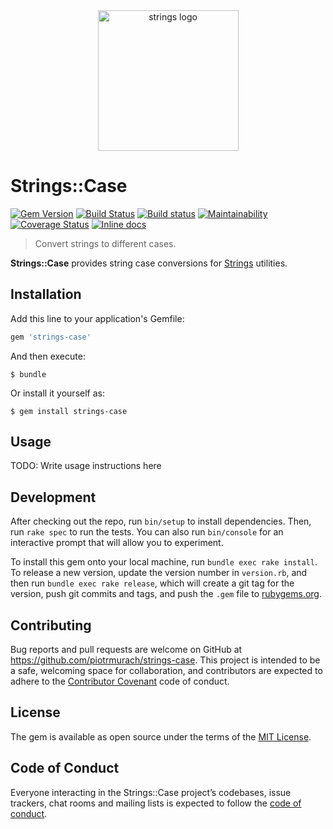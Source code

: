 <div align="center">
  <img width="225" src="https://github.com/piotrmurach/strings/blob/master/assets/strings_logo.png" alt="strings logo" />
</div>

# Strings::Case

[![Gem Version](https://badge.fury.io/rb/strings-case.svg)][gem]
[![Build Status](https://secure.travis-ci.org/piotrmurach/strings-case.svg?branch=master)][travis]
[![Build status](https://ci.appveyor.com/api/projects/status/yr87c96wxp1cw2ep?svg=true)][appveyor]
[![Maintainability](https://api.codeclimate.com/v1/badges/7938258c4af196a19843/maintainability)][codeclimate]
[![Coverage Status](https://coveralls.io/repos/github/piotrmurach/strings-case/badge.svg?branch=master)][coverage]
[![Inline docs](http://inch-ci.org/github/piotrmurach/strings-case.svg?branch=master)][inchpages]

[gem]: http://badge.fury.io/rb/strings-case
[travis]: http://travis-ci.org/piotrmurach/strings-case
[appveyor]: https://ci.appveyor.com/project/piotrmurach/strings-case
[codeclimate]: https://codeclimate.com/github/piotrmurach/strings-case/maintainability
[coverage]: https://coveralls.io/github/piotrmurach/strings-case?branch=master
[inchpages]: http://inch-ci.org/github/piotrmurach/strings-case

> Convert strings to different cases.

**Strings::Case** provides string case conversions for [Strings](https://github.com/piotrmurach/strings) utilities.

## Installation

Add this line to your application's Gemfile:

```ruby
gem 'strings-case'
```

And then execute:

    $ bundle

Or install it yourself as:

    $ gem install strings-case

## Usage

TODO: Write usage instructions here

## Development

After checking out the repo, run `bin/setup` to install dependencies. Then, run `rake spec` to run the tests. You can also run `bin/console` for an interactive prompt that will allow you to experiment.

To install this gem onto your local machine, run `bundle exec rake install`. To release a new version, update the version number in `version.rb`, and then run `bundle exec rake release`, which will create a git tag for the version, push git commits and tags, and push the `.gem` file to [rubygems.org](https://rubygems.org).

## Contributing

Bug reports and pull requests are welcome on GitHub at https://github.com/piotrmurach/strings-case. This project is intended to be a safe, welcoming space for collaboration, and contributors are expected to adhere to the [Contributor Covenant](http://contributor-covenant.org) code of conduct.

## License

The gem is available as open source under the terms of the [MIT License](https://opensource.org/licenses/MIT).

## Code of Conduct

Everyone interacting in the Strings::Case project’s codebases, issue trackers, chat rooms and mailing lists is expected to follow the [code of conduct](https://github.com/piotrmurach/strings-case/blob/master/CODE_OF_CONDUCT.md).

